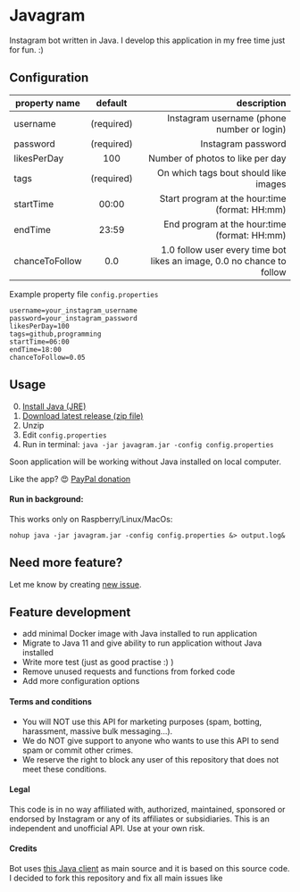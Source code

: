 # Javagram

Instagram bot written in Java. I develop this application in my free time just for fun. :)

## Configuration

| property name | default | description  |
| ------------- |:-------------:| -----:|
| username| (required) | Instagram username (phone number or login)|
| password| (required)|   Instagram password |
| likesPerDay | 100 | Number of photos to like per day |
| tags | (required) | On which tags bout should like images |
| startTime | 00:00 | Start program at the hour:time (format: HH:mm) |
| endTime | 23:59 | End program at the hour:time (format: HH:mm) |
| chanceToFollow | 0.0 | 1.0 follow user every time bot likes an image, 0.0 no chance to follow |

Example property file `config.properties`
```
username=your_instagram_username
password=your_instagram_password
likesPerDay=100
tags=github,programming
startTime=06:00
endTime=18:00
chanceToFollow=0.05
```

## Usage
0. [Install Java (JRE)](https://www.java.com/en/download/)
1. [Download latest release (zip file)](https://github.com/jpomykala/javagram-bot/releases)
2. Unzip 
3. Edit `config.properties`
4. Run in terminal: `java -jar javagram.jar -config config.properties`

Soon application will be working without Java installed on local computer.

Like the app? :heart_eyes: [PayPal donation](https://paypal.me/jakubpomykala)

#### Run in background:
This works only on Raspberry/Linux/MacOs:

`nohup java -jar javagram.jar -config config.properties &> output.log&`



## Need more feature?
Let me know by creating [new issue](https://github.com/jpomykala/javagram-bot/issues/new).

## Feature development
- add minimal Docker image with Java installed to run application
- Migrate to Java 11 and give ability to run application without Java installed
- Write more test (just as good practise :) )
- Remove unused requests and functions from forked code
- Add more configuration options


#### Terms and conditions

- You will NOT use this API for marketing purposes (spam, botting, harassment, massive bulk messaging...).
- We do NOT give support to anyone who wants to use this API to send spam or commit other crimes.
- We reserve the right to block any user of this repository that does not meet these conditions.

#### Legal

This code is in no way affiliated with, authorized, maintained, sponsored or endorsed by Instagram or any of its affiliates or subsidiaries. This is an independent and unofficial API. Use at your own risk.

#### Credits
Bot uses [this Java client](https://github.com/brunocvcunha/instagram4j) as main source and it is based on this source code. 
I decided to fork this repository and fix all main issues like 

